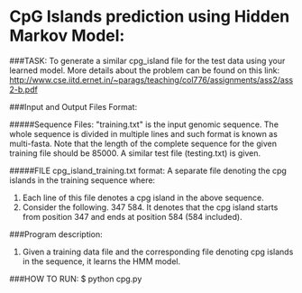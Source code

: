 # CpG Islands prediction using Hidden Markov Model:

###TASK: 
To generate a similar cpg_island file for the test data using your learned model. More details about the problem can be found on this link: http://www.cse.iitd.ernet.in/~parags/teaching/col776/assignments/ass2/ass2-b.pdf



###Input and Output Files Format:


#####Sequence Files: 
"training.txt" is the input genomic sequence. The whole sequence
is divided in multiple lines and such format is known as multi-fasta.  Note that
the length of the complete sequence for the given training file should be 85000.
A similar test file (testing.txt) is given.

#####FILE cpg_island_training.txt format: 
A separate file denoting the cpg islands in the training sequence where:
1. Each line of this file denotes a cpg island in the above sequence.  
2. Consider the following.  347 584. It denotes that the cpg island starts
from position 347 and ends at position 584 (584 included).  

###Program description:
1. Given a training data file and the corresponding file denoting cpg islands in the sequence, it learns the HMM model.

###HOW TO RUN:
$ python cpg.py
